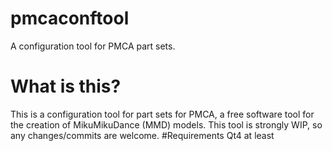 # pmcaconftool
A configuration tool for PMCA part sets.
# What is this?
This is a configuration tool for part sets for PMCA, a free software tool for the creation of MikuMikuDance (MMD) models. This tool is strongly WIP, so any changes/commits are welcome.
#Requirements
Qt4 at least
